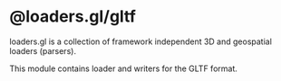 # @loaders.gl/gltf

loaders.gl is a collection of framework independent 3D and geospatial loaders (parsers).

This module contains loader and writers for the GLTF format.